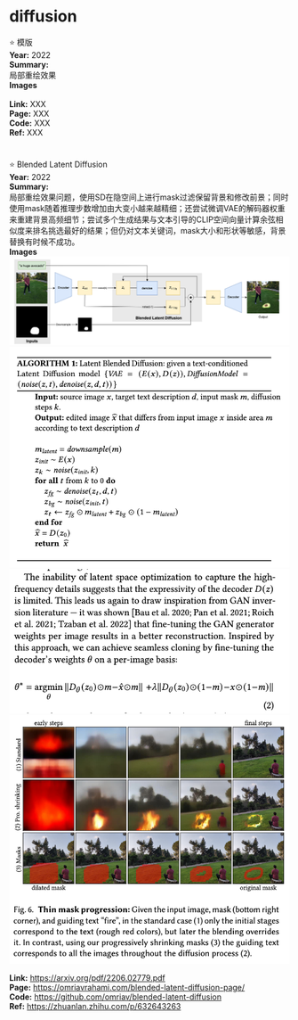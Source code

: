 # diffusion 


 ⭐️ 模版  
**Year:** 2022   
**Summary:**  
局部重绘效果     
**Images**  
![]()  
**Link:** XXX  
**Page:** XXX  
**Code:** XXX   
**Ref:** XXX   
#


 ⭐️ Blended Latent Diffusion  
**Year:** 2022   
**Summary:**  
局部重绘效果问题，使用SD在隐空间上进行mask过滤保留背景和修改前景；同时使用mask随着推理步数增加由大变小越来越精细；还尝试微调VAE的解码器权重来重建背景高频细节；尝试多个生成结果与文本引导的CLIP空间向量计算余弦相似度来排名挑选最好的结果；但仍对文本关键词，mask大小和形状等敏感，背景替换有时候不成功。   
**Images**  
![](./image/blended%20latent%20diffusion/1.png)  
![](./image/blended%20latent%20diffusion/2.png)  
![](./image/blended%20latent%20diffusion/3.png)  
![](./image/blended%20latent%20diffusion/4.png)
  
**Link:** https://arxiv.org/pdf/2206.02779.pdf  
**Page:** https://omriavrahami.com/blended-latent-diffusion-page/  
**Code:** https://github.com/omriav/blended-latent-diffusion  
**Ref:** https://zhuanlan.zhihu.com/p/632643263
#
